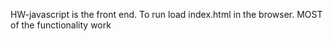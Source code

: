 HW-javascript is the front end. To run load index.html in the browser. MOST of the functionality work
